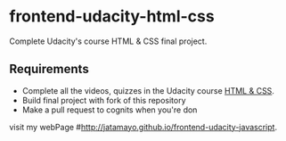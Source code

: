 # frontend-udacity-html-css
Complete Udacity's course HTML &amp; CSS final project.

## Requirements
- Complete all the videos, quizzes in the Udacity course [HTML &amp; CSS](https://www.udacity.com/course/ud304).
- Build final project with fork of this repository
- Make a pull request to cognits when you're don

visit my webPage #http://jatamayo.github.io/frontend-udacity-javascript.

